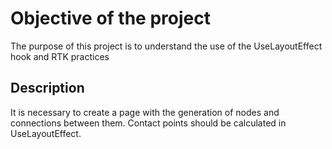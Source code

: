 # Objective of the project

The purpose of this project is to understand the use of the UseLayoutEffect hook and RTK practices

## Description

It is necessary to create a page with the generation of nodes and connections between them. Contact points should be calculated in UseLayoutEffect.
